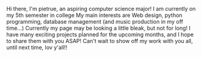 Hi there, I'm pietrue, an aspiring computer science major!
I am currently on my 5th semester in college
My main interests are Web design, python programming, database management (and music production in my off time...) 
Currently my page may be looking a little bleak, but not for long!
I have many exciting projects planned for the upcoming months, and I hope to share them with you ASAP!
Can't wait to show off my work with you all, until next time, lov y'all!!
